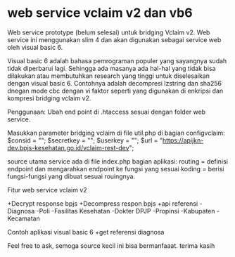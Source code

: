 # web service vclaim v2 dan vb6
 
 Web service prototype (belum selesai) untuk bridging Vclaim v2. Web service ini menggunakan slim 4 dan akan digunakan sebagai service web oleh visual basic 6.
 
 Visual basic 6 adalah bahasa pemrograman populer yang sayangnya sudah tidak diperbarui lagi. Sehingga ada masanya ada hal-hal yang tidak bisa dilakukan atau membutuhkan research yang tinggi untuk diselesaikan dengan visual basic 6. Contohnya adalah decompresi lzstring dan sha256 dnegan mode cbc dengan vi faktor seperti yang digunakan di enkripsi dan kompresi bridging vclaim v2.
 
 Penggunaan:
 Ubah end point di .htaccess sesuai dengan folder web service.
 
 Masukkan parameter bridging vclaim di file util.php di bagian configvclaim:
    $consid = "";
    $secretkey = "";
    $userkey = "";
    $url = "https://apijkn-dev.bpjs-kesehatan.go.id/vclaim-rest-dev";
 
 source utama service ada di file index.php
 bagian aplikasi:
 routing = definisi endpoint dan mengarahkan endpoint ke fungsi yang sesuai
 koding = berisi fungsi-fungsi yang dibuat sesuai rouingnya.
 
 
 Fitur web service vclaim v2
 
 +Decrypt response bpjs
 +Decompress respon bpjs
 +api referensi
  -Diagnosa
  -Poli
  -Fasilitas Kesehatan
  -Dokter DPJP
  -Propinsi
  -Kabupaten
  -Kecamatan
  
 Contoh aplikasi visual basic 6
 +get referensi diagnosa


Feel free to ask, semoga source kecil ini bisa bermanfaaat. 
terima kasih
 
 
